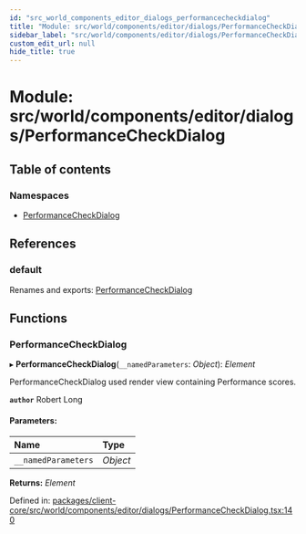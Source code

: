 ```yaml
---
id: "src_world_components_editor_dialogs_performancecheckdialog"
title: "Module: src/world/components/editor/dialogs/PerformanceCheckDialog"
sidebar_label: "src/world/components/editor/dialogs/PerformanceCheckDialog"
custom_edit_url: null
hide_title: true
---
```


# Module: src/world/components/editor/dialogs/PerformanceCheckDialog

## Table of contents

### Namespaces

- [PerformanceCheckDialog](src_world_components_editor_dialogs_performancecheckdialog.performancecheckdialog.md)

## References

### default

Renames and exports: [PerformanceCheckDialog](src_world_components_editor_dialogs_performancecheckdialog.md#performancecheckdialog)

## Functions

### PerformanceCheckDialog

▸ **PerformanceCheckDialog**(`__namedParameters`: *Object*): *Element*

PerformanceCheckDialog used render view containing Performance scores.

**`author`** Robert Long

#### Parameters:

| Name | Type |
| :------ | :------ |
| `__namedParameters` | *Object* |

**Returns:** *Element*

Defined in: [packages/client-core/src/world/components/editor/dialogs/PerformanceCheckDialog.tsx:140](https://github.com/xr3ngine/xr3ngine/blob/7e8e151f1/packages/client-core/src/world/components/editor/dialogs/PerformanceCheckDialog.tsx#L140)
